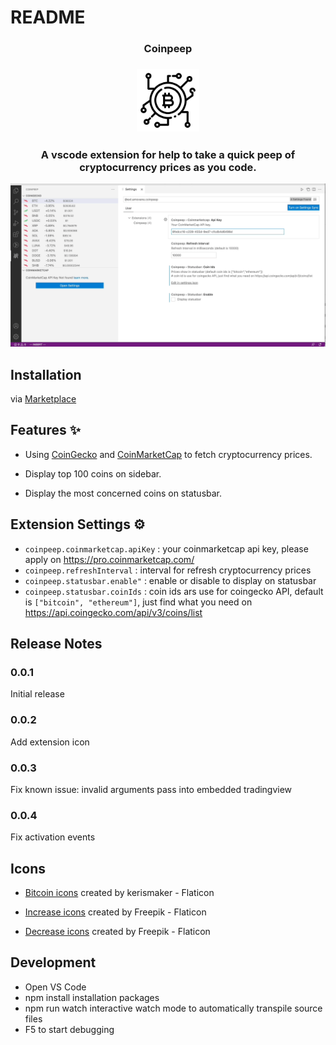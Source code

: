 # README

<h3 align="center"> Coinpeep <h3>
<p align="center"> 
<img src="resources/icon.png" with=100 height=100></img>
</p>

<h3 align="center">A vscode extension for help to take a quick peep of cryptocurrency prices as you code.</h3>

![](art/demo.gif)

## Installation

via [Marketplace](https://marketplace.visualstudio.com/items?itemName=amovane.coinpeep)

## Features ✨

- Using [CoinGecko](https://www.coingecko.com/) and [CoinMarketCap](https://coinmarketcap.com/) to fetch cryptocurrency prices.

- Display top 100 coins on sidebar.
- Display the most concerned coins on statusbar.

## Extension Settings ⚙️

- `coinpeep.coinmarketcap.apiKey` : your coinmarketcap api key, please apply on https://pro.coinmarketcap.com/
- `coinpeep.refreshInterval` : interval for refresh cryptocurrency prices
- `coinpeep.statusbar.enable"` : enable or disable to display on statusbar
- `coinpeep.statusbar.coinIds` : coin ids ars use for coingecko API, default is `["bitcoin", "ethereum"]`, just find what you need on https://api.coingecko.com/api/v3/coins/list

## Release Notes

### 0.0.1

Initial release

### 0.0.2
Add extension icon
### 0.0.3
Fix known issue: invalid arguments pass into embedded tradingview

### 0.0.4
Fix activation events 

## Icons

- [Bitcoin icons](https://www.flaticon.com/free-icons/bitcoin) created by kerismaker - Flaticon

- [Increase icons](https://www.flaticon.com/free-icons/increase) created by Freepik - Flaticon

- [Decrease icons](https://www.flaticon.com/free-icons/decrease) created by Freepik - Flaticon

## Development 

- Open VS Code
- npm install installation packages
- npm run watch interactive watch mode to automatically transpile source files
- F5 to start debugging
